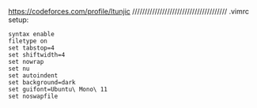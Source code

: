 https://codeforces.com/profile/ltunjic
//////////////////////////////////////
.vimrc setup:
```vim
syntax enable
filetype on
set tabstop=4
set shiftwidth=4
set nowrap
set nu
set autoindent
set background=dark
set guifont=Ubuntu\ Mono\ 11
set noswapfile
```
